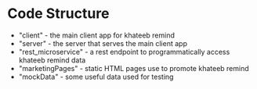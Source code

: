 # Code Structure

* "client" - the main client app for khateeb remind
* "server" - the server that serves the main client app
*  "rest_microservice" - a rest endpoint to programmatically access khateeb remind data
* "marketingPages" - static HTML pages use to promote khateeb remind
* "mockData" - some useful data used for testing
